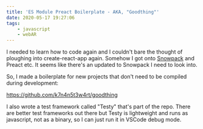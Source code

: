 ```yaml
---
title: 'ES Module Preact Boilerplate - AKA, "Goodthing"'
date: 2020-05-17 19:27:06
tags:
	- javascript
	- webAR
---
```


I needed to learn how to code again and I couldn't bare the thought of ploughing into create-react-app again. Somehow I got onto [Snowpack](https://legacy.snowpack.dev/#quick-start) and Preact etc. It seems like there's an updated to Snowpack I need to look into.

So, I made a boilerplate for new projects that don't need to be compiled during development:

<https://github.com/k7n4n5t3w4rt/goodthing>

I also wrote a test framework called "Testy" that's part of the repo. There are better test frameworks out there but Testy is lightweight and runs as javascript, not as a binary, so I can just run it in VSCode debug mode.
